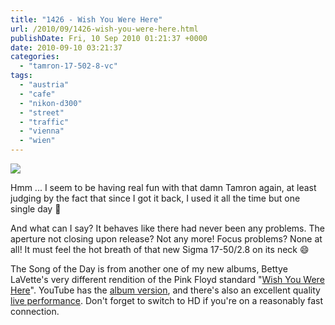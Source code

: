 ```yaml
---
title: "1426 - Wish You Were Here"
url: /2010/09/1426-wish-you-were-here.html
publishDate: Fri, 10 Sep 2010 01:21:37 +0000
date: 2010-09-10 03:21:37
categories: 
  - "tamron-17-502-8-vc"
tags: 
  - "austria"
  - "cafe"
  - "nikon-d300"
  - "street"
  - "traffic"
  - "vienna"
  - "wien"
---
```

<a target="_blank" href="https://d25zfm9zpd7gm5.cloudfront.net/1200x1200/2010/20100909_081521_ps.jpg"><img src="https://d25zfm9zpd7gm5.cloudfront.net/0600x0600/2010/20100909_081521_ps.jpg" /></a>

Hmm ... I seem to be having real fun with that damn Tamron again, at least judging by the fact that since I got it back, I used it all the time but one single day 🙂

 And what can I say? It behaves like there had never been any problems. The aperture not closing upon release? Not any more! Focus problems? None at all! It must feel the hot breath of that new Sigma 17-50/2.8 on its neck 😄

The Song of the Day is from another one of my new albums, Bettye LaVette's very different rendition of the Pink Floyd standard "<a target="_blank" href="http://www.lyricsmode.com/lyrics/p/pink_floyd/wish_you_were_here.html">Wish You Were Here</a>". YouTube has the <a target="_blank" href="http://www.youtube.com/watch?v=FzyglUWa0ok&feature=related">album version</a>, and there's also an excellent quality <a target="_blank" href="http://www.youtube.com/watch?v=AmIPbaFBlII">live performance</a>. Don't forget to switch to HD if you're on a reasonably fast connection.
